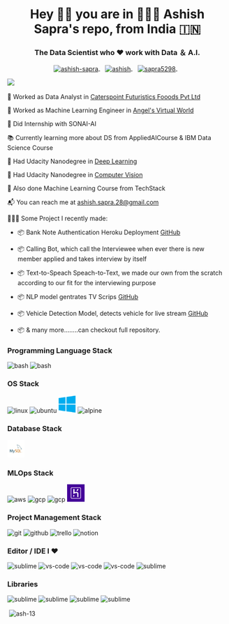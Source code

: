 <h1 align="center">Hey 👋🏻 you are in 👨🏻‍💻 Ashish Sapra's repo, from India 🇮🇳</h1>
<h3 align="center">The Data Scientist who ♥ work with Data ＆ A.I.</h3>

<p align="center">

<a href="https://linkedin.com/in/ashish-sapra" target="blank">
<img align="center" src="https://cdn.jsdelivr.net/npm/simple-icons@3/icons/linkedin.svg" alt="ashish-sapra" width="22px" />
</a>
&nbsp;&nbsp;

<a href="https://stackoverflow.com/users/15447251/ashish" target="blank">
  <img align="center" src="https://cdn.jsdelivr.net/npm/simple-icons@3/icons/stackoverflow.svg" alt="ashish" width="22px" />
</a>
&nbsp;&nbsp;

<a href="https://www.instagram.com/sapra5298/" target="blank">
  <img align="center" src="https://cdn.jsdelivr.net/npm/simple-icons@3/icons/instagram.svg" alt="sapra5298" width="22px" />
</a>
&nbsp;&nbsp;

![](https://komarev.com/ghpvc/?username=ash-13&style=flat-square&color=blue)
  
🔎 Worked as Data Analyst in [Caterspoint Futuristics Fooods Pvt Ltd](https://www.caterspoint.com/)

🔎 Worked as Machine Learning Engineer in [Angel's Virtual World](https://angelsvirtualworld.com/)

🏁 Did Internship with SONAI-AI

📚 Currently learning more about DS from AppliedAICourse & IBM Data Science Course

📜 Had Udacity Nanodegree in [Deep Learning](https://graduation.udacity.com/confirm/NH2RQCK)

📜 Had Udacity Nanodegree in [Computer Vision](https://graduation.udacity.com/confirm/5TKEUZJD)

🧭 Also done Machine Learning Course from TechStack

📬 You can reach me at ashish.sapra.28@gmail.com

👨🏻‍💻 Some Project I recently made:

* 📦 Bank Note Authentication Heroku Deployment [GitHub](https://github.com/ash-13/bank_note_authentication_heroku)

* 📦 Calling Bot, which call the Interviewee when ever there is new member applied and takes interview by itself

* 📦 Text-to-Speach Speach-to-Text, we made our own from the scratch according to our fit for the interviewing purpose

* 📦 NLP model gentrates TV Scrips [GitHub](https://github.com/ash-13/Genrate_TV_script)

* 📦 Vehicle Detection Model, detects vehicle for live stream [GitHub](https://github.com/ash-13/vehicle_detection)

*  📦 & many more........can checkout full repository.

### Programming Language Stack

<p align="left"><img src="https://www.vectorlogo.zone/logos/gnu_bash/gnu_bash-icon.svg" alt="bash" title="bash" title="bash" width="40" height="40"/>

<img src="https://www.vectorlogo.zone/logos/python/python-icon.svg" alt="bash" title="bash" title="bash" width="40" height="40"/> 

### OS Stack
<p align="left"><img src="https://brandlogos.net/wp-content/uploads/2020/03/Linux-logo.png" alt="linux" title="linux" width="40" height="40"/> 

<img src="https://www.vectorlogo.zone/logos/ubuntu/ubuntu-icon.svg" alt="ubuntu" title="ubuntu" width="40" height="40"/>  

<img src="https://raw.githubusercontent.com/devicons/devicon/master/icons/windows8/windows8-original.svg" alt="alpine" title="alpine" width="40" height="40"/> 

<img src="https://raw.githubusercontent.com/detain/svg-logos/master/svg/apple1.svg" alt="alpine" title="alpine" width="40" height="40"/> 

### Database Stack
<p align="left"><img src="https://raw.githubusercontent.com/github/explore/80688e429a7d4ef2fca1e82350fe8e3517d3494d/topics/mysql/mysql.png" alt="mysql" title="mysql" width="40" height="40"/></p>

### MLOps Stack 
<p align="left"><img src="https://www.vectorlogo.zone/logos/amazon_aws/amazon_aws-icon.svg" alt="aws" title="aws" width="40" height="40"/> 

<img src="https://www.vectorlogo.zone/logos/google_cloud/google_cloud-icon.svg" alt="gcp" title="gcp" width="40" height="40"/>  

<img src="https://raw.githubusercontent.com/jaywcjlove/logo/master/img/docker.svg" alt="gcp" title="gcp" width="40" height="40"/>  

<img src="https://raw.githubusercontent.com/edent/SuperTinyIcons/master/images/svg/heroku.svg" alt="heroku" title="heroku" width="40" height="40"/>  


### Project Management Stack
<p align="left"><img src="https://www.vectorlogo.zone/logos/git-scm/git-scm-icon.svg" alt="git" title="git" width="40" height="40"/>  

<img src="https://www.vectorlogo.zone/logos/github/github-icon.svg" alt="github" title="github" width="40" height="40"/>  

<img src="https://www.vectorlogo.zone/logos/trello/trello-icon.svg" alt="trello" title="trello" width="40" height="40"/>

<img src="https://raw.githubusercontent.com/simple-icons/simple-icons/master/icons/notion.svg" alt="notion" title="trello" width="40" height="40"/>

### Editor / IDE I ♥
<p align="left"><img src="https://cdn.worldvectorlogo.com/logos/sublime-text.svg" alt="sublime" title="sublime" width="40" height="40"/> 

<img src="https://raw.githubusercontent.com/gilbarbara/logos/master/logos/visual-studio-code.svg" alt="vs-code" title="vs-code" width="40" height="40"/> 

<img src="https://raw.githubusercontent.com/simple-icons/simple-icons/master/icons/anaconda.svg" alt="vs-code" title="vs-code" width="40" height="40"/> 

<img src="https://upload.wikimedia.org/wikipedia/commons/3/38/Jupyter_logo.svg" alt="vs-code" title="vs-code" width="40" height="40"/>

<img src="https://upload.wikimedia.org/wikipedia/commons/7/7e/Spyder_logo.svg" alt="sublime" title="sublime" width="40" height="40"/> 

### Libraries

<p align="left"><img src="https://www.vectorlogo.zone/logos/pytorch/pytorch-icon.svg" alt="sublime" title="sublime" width="40" height="40"/> 

<img src="https://upload.wikimedia.org/wikipedia/commons/2/2d/Tensorflow_logo.svg" alt="sublime" title="sublime" width="40" height="40"/> 

<img src="https://raw.githubusercontent.com/gilbarbara/logos/master/logos/opencv.svg" alt="sublime" title="sublime" width="40" height="40"/>

<img src="https://raw.githubusercontent.com/valohai/ml-logos/master/keras.svg" alt="sublime" title="sublime" width="40" height="40"/>

<p>&nbsp;<img align="center" src="https://github-readme-stats.vercel.app/api?username=ash-13&show_icons=true&hide=stars,issues" alt="ash-13" /></p>
